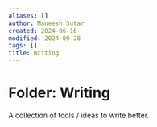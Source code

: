 ```yaml
---
aliases: []
author: Maneesh Sutar
created: 2024-06-16
modified: 2024-09-28
tags: []
title: Writing
---
```


# Folder: Writing

A collection of tools / ideas to write better.

